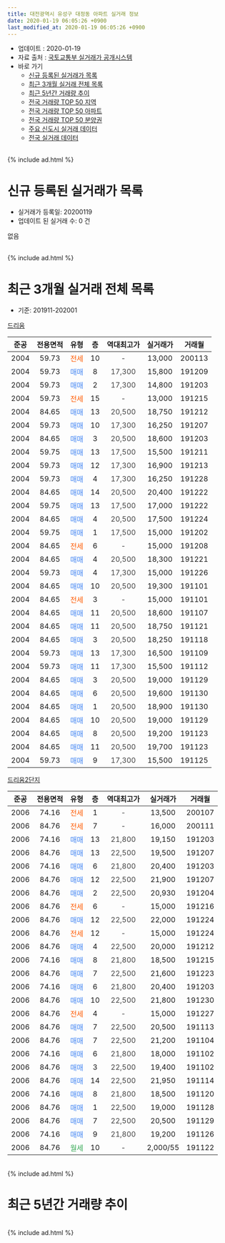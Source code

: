 ```yaml
---
title: 대전광역시 유성구 대정동 아파트 실거래 정보
date: 2020-01-19 06:05:26 +0900
last_modified_at: 2020-01-19 06:05:26 +0900
---
```


* 업데이트 : 2020-01-19
* 자료 출처 : [국토교통부 실거래가 공개시스템](http://rt.molit.go.kr)
* 바로 가기
    * [신규 등록된 실거래가 목록](#신규-등록된-실거래가-목록)
    * [최근 3개월 실거래 전체 목록](#최근-3개월-실거래-전체-목록)
    * [최근 5년간 거래량 추이](#최근-5년간-거래량-추이)
    * [전국 거래량 TOP 50 지역](https://apt-info.github.io/apt-trade-info/최근-3개월-전국에서-가장-거래가-많이-발생한-지역)
    * [전국 거래량 TOP 50 아파트](https://apt-info.github.io/apt-trade-info/최근-3개월-전국에서-가장-거래가-많이-발생한-아파트)
    * [전국 거래량 TOP 50 분양권](https://apt-info.github.io/apt-trade-info/최근-3개월-전국에서-가장-거래가-많이-발생한-분양권)
    * [주요 신도시 실거래 데이터](https://apt-info.github.io/apt-trade-info/주요-신도시)
    * [전국 실거래 데이터](https://apt-info.github.io/apt-trade-info/전국)
<br>
{% include ad.html %}
<br>

# 신규 등록된 실거래가 목록
* 실거래가 등록일: 20200119
* 업데이트 된 실거래 수: 0 건

없음

<br>
{% include ad.html %}
<br>

# 최근 3개월 실거래 전체 목록
* 기준: 201911-202001


[드리움](https://search.naver.com/search.naver?query=%EB%8C%80%EC%A0%84%EA%B4%91%EC%97%AD%EC%8B%9C+%EC%9C%A0%EC%84%B1%EA%B5%AC+%EB%8C%80%EC%A0%95%EB%8F%99+%EB%93%9C%EB%A6%AC%EC%9B%80)

|준공|전용면적|유형|층|역대최고가|실거래가|거래월|
|:---:|:---:|:---:|:---:|:---:|:---:|:---:|
|2004|59.73|<span style="color:#ff5a00">전세</span>|10|<span style="color:#444444">-</span>|13,000|200113|
|2004|59.73|<span style="color:#4285f3">매매</span>|8|<span style="color:#444444">17,300</span>|15,800|191209|
|2004|59.73|<span style="color:#4285f3">매매</span>|2|<span style="color:#444444">17,300</span>|14,800|191203|
|2004|59.73|<span style="color:#ff5a00">전세</span>|15|<span style="color:#444444">-</span>|13,000|191215|
|2004|84.65|<span style="color:#4285f3">매매</span>|13|<span style="color:#444444">20,500</span>|18,750|191212|
|2004|59.73|<span style="color:#4285f3">매매</span>|10|<span style="color:#444444">17,300</span>|16,250|191207|
|2004|84.65|<span style="color:#4285f3">매매</span>|3|<span style="color:#444444">20,500</span>|18,600|191203|
|2004|59.75|<span style="color:#4285f3">매매</span>|13|<span style="color:#444444">17,500</span>|15,500|191211|
|2004|59.73|<span style="color:#4285f3">매매</span>|12|<span style="color:#444444">17,300</span>|16,900|191213|
|2004|59.73|<span style="color:#4285f3">매매</span>|4|<span style="color:#444444">17,300</span>|16,250|191228|
|2004|84.65|<span style="color:#4285f3">매매</span>|14|<span style="color:#444444">20,500</span>|20,400|191222|
|2004|59.75|<span style="color:#4285f3">매매</span>|13|<span style="color:#444444">17,500</span>|17,000|191222|
|2004|84.65|<span style="color:#4285f3">매매</span>|4|<span style="color:#444444">20,500</span>|17,500|191224|
|2004|59.75|<span style="color:#4285f3">매매</span>|1|<span style="color:#444444">17,500</span>|15,000|191202|
|2004|84.65|<span style="color:#ff5a00">전세</span>|6|<span style="color:#444444">-</span>|15,000|191208|
|2004|84.65|<span style="color:#4285f3">매매</span>|4|<span style="color:#444444">20,500</span>|18,300|191221|
|2004|59.73|<span style="color:#4285f3">매매</span>|4|<span style="color:#444444">17,300</span>|15,000|191226|
|2004|84.65|<span style="color:#4285f3">매매</span>|10|<span style="color:#444444">20,500</span>|19,300|191101|
|2004|84.65|<span style="color:#ff5a00">전세</span>|3|<span style="color:#444444">-</span>|15,000|191101|
|2004|84.65|<span style="color:#4285f3">매매</span>|11|<span style="color:#444444">20,500</span>|18,600|191107|
|2004|84.65|<span style="color:#4285f3">매매</span>|11|<span style="color:#444444">20,500</span>|18,750|191121|
|2004|84.65|<span style="color:#4285f3">매매</span>|3|<span style="color:#444444">20,500</span>|18,250|191118|
|2004|59.73|<span style="color:#4285f3">매매</span>|13|<span style="color:#444444">17,300</span>|16,500|191109|
|2004|59.73|<span style="color:#4285f3">매매</span>|11|<span style="color:#444444">17,300</span>|15,500|191112|
|2004|84.65|<span style="color:#4285f3">매매</span>|3|<span style="color:#444444">20,500</span>|19,000|191129|
|2004|84.65|<span style="color:#4285f3">매매</span>|6|<span style="color:#444444">20,500</span>|19,600|191130|
|2004|84.65|<span style="color:#4285f3">매매</span>|1|<span style="color:#444444">20,500</span>|18,900|191130|
|2004|84.65|<span style="color:#4285f3">매매</span>|10|<span style="color:#444444">20,500</span>|19,000|191129|
|2004|84.65|<span style="color:#4285f3">매매</span>|8|<span style="color:#444444">20,500</span>|19,200|191123|
|2004|84.65|<span style="color:#4285f3">매매</span>|11|<span style="color:#444444">20,500</span>|19,700|191123|
|2004|59.73|<span style="color:#4285f3">매매</span>|9|<span style="color:#444444">17,300</span>|15,500|191125|

[드리움2단지](https://search.naver.com/search.naver?query=%EB%8C%80%EC%A0%84%EA%B4%91%EC%97%AD%EC%8B%9C+%EC%9C%A0%EC%84%B1%EA%B5%AC+%EB%8C%80%EC%A0%95%EB%8F%99+%EB%93%9C%EB%A6%AC%EC%9B%802%EB%8B%A8%EC%A7%80)

|준공|전용면적|유형|층|역대최고가|실거래가|거래월|
|:---:|:---:|:---:|:---:|:---:|:---:|:---:|
|2006|74.16|<span style="color:#ff5a00">전세</span>|1|<span style="color:#444444">-</span>|13,500|200107|
|2006|84.76|<span style="color:#ff5a00">전세</span>|7|<span style="color:#444444">-</span>|16,000|200111|
|2006|74.16|<span style="color:#4285f3">매매</span>|13|<span style="color:#444444">21,800</span>|19,150|191203|
|2006|84.76|<span style="color:#4285f3">매매</span>|13|<span style="color:#444444">22,500</span>|19,500|191207|
|2006|74.16|<span style="color:#4285f3">매매</span>|6|<span style="color:#444444">21,800</span>|20,400|191203|
|2006|84.76|<span style="color:#4285f3">매매</span>|12|<span style="color:#444444">22,500</span>|21,900|191207|
|2006|84.76|<span style="color:#4285f3">매매</span>|2|<span style="color:#444444">22,500</span>|20,930|191204|
|2006|84.76|<span style="color:#ff5a00">전세</span>|6|<span style="color:#444444">-</span>|15,000|191216|
|2006|84.76|<span style="color:#4285f3">매매</span>|12|<span style="color:#444444">22,500</span>|22,000|191224|
|2006|84.76|<span style="color:#ff5a00">전세</span>|12|<span style="color:#444444">-</span>|15,000|191224|
|2006|84.76|<span style="color:#4285f3">매매</span>|4|<span style="color:#444444">22,500</span>|20,000|191212|
|2006|74.16|<span style="color:#4285f3">매매</span>|8|<span style="color:#444444">21,800</span>|18,500|191215|
|2006|84.76|<span style="color:#4285f3">매매</span>|7|<span style="color:#444444">22,500</span>|21,600|191223|
|2006|74.16|<span style="color:#4285f3">매매</span>|6|<span style="color:#444444">21,800</span>|20,400|191203|
|2006|84.76|<span style="color:#4285f3">매매</span>|10|<span style="color:#444444">22,500</span>|21,800|191230|
|2006|84.76|<span style="color:#ff5a00">전세</span>|4|<span style="color:#444444">-</span>|15,000|191227|
|2006|84.76|<span style="color:#4285f3">매매</span>|7|<span style="color:#444444">22,500</span>|20,500|191113|
|2006|84.76|<span style="color:#4285f3">매매</span>|7|<span style="color:#444444">22,500</span>|21,200|191104|
|2006|74.16|<span style="color:#4285f3">매매</span>|6|<span style="color:#444444">21,800</span>|18,000|191102|
|2006|84.76|<span style="color:#4285f3">매매</span>|3|<span style="color:#444444">22,500</span>|19,400|191102|
|2006|84.76|<span style="color:#4285f3">매매</span>|14|<span style="color:#444444">22,500</span>|21,950|191114|
|2006|74.16|<span style="color:#4285f3">매매</span>|8|<span style="color:#444444">21,800</span>|18,500|191120|
|2006|84.76|<span style="color:#4285f3">매매</span>|1|<span style="color:#444444">22,500</span>|19,000|191128|
|2006|84.76|<span style="color:#4285f3">매매</span>|7|<span style="color:#444444">22,500</span>|20,500|191129|
|2006|74.16|<span style="color:#4285f3">매매</span>|9|<span style="color:#444444">21,800</span>|19,200|191126|
|2006|84.76|<span style="color:#34a853">월세</span>|10|<span style="color:#444444">-</span>|2,000/55|191122|


<br>
{% include ad.html %}
<br>

# 최근 5년간 거래량 추이


<div style="width:100%;">
    <canvas id="deal_progress" height="200"></canvas>
</div>

<script>
new Chart(document.getElementById("deal_progress"), {
    type: 'line',
    data: {
        labels: ['201501','201502','201503','201504','201505','201506','201507','201508','201509','201510','201511','201512','201601','201602','201603','201604','201605','201606','201607','201608','201609','201610','201611','201612','201701','201702','201703','201704','201705','201706','201707','201708','201709','201710','201711','201712','201801','201802','201803','201804','201805','201806','201807','201808','201809','201810','201811','201812','201901','201902','201903','201904','201905','201906','201907','201908','201909','201910','201911','201912','202001'],
        datasets: [{
            label: '매매',
            pointRadius: 1,
            data: [10, 3, 10, 5, 9, 4, 1, 6, 8, 13, 8, 7, 4, 5, 6, 8, 3, 9, 10, 12, 11, 9, 8, 11, 7, 9, 17, 2, 9, 9, 14, 6, 11, 10, 7, 12, 13, 5, 13, 7, 6, 5, 3, 6, 3, 9, 4, 6, 3, 5, 6, 16, 7, 7, 5, 9, 7, 15, 22, 25, 0],
            borderColor: "rgba(255, 201, 14, 1)",
            backgroundColor: "rgba(255, 201, 14, 0.5)",
            fill: false,
            lineTension: 0
        },{
            label: '전월세',
            pointRadius: 1,
            data: [14, 6, 4, 5, 8, 4, 9, 10, 10, 7, 5, 3, 6, 6, 11, 9, 4, 5, 7, 7, 12, 4, 3, 3, 3, 4, 5, 2, 10, 4, 6, 4, 1, 6, 5, 4, 7, 6, 6, 2, 5, 2, 3, 8, 2, 14, 0, 6, 10, 7, 3, 4, 3, 6, 2, 1, 2, 7, 2, 5, 3],
            borderColor: "rgba(0, 141, 185, 1)",
            backgroundColor: "rgba(0, 141, 185, 0.5)",
            fill: false,
            lineTension: 0
        }
        ]
    },
    options: {
        responsive: true,
        title: {
            display: false
        },
        tooltips: {
            mode: 'index',
            intersect: false
        },
        hover: {
            mode: 'nearest',
            intersect: true
        },
        scales: {
            xAxes: [{
                display: true,
                scaleLabel: {
                    display: true,
                    labelString: '년/월'
                }
            }],
            yAxes: [{
                display: true,
                ticks: {
                    suggestedMin: 0,
                },
                scaleLabel: {
                    display: true,
                    labelString: '실거래 수'
                }
            }]
        }
    }
});

</script>


<br>
{% include ad.html %}
<br>


